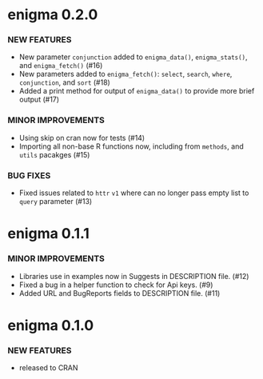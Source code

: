 enigma 0.2.0
===============

### NEW FEATURES

* New parameter `conjunction` added to `enigma_data()`,
`enigma_stats()`, and `enigma_fetch()` (#16)
* New parameters added to `enigma_fetch()`: `select`, `search`,
`where`, `conjunction`, and `sort` (#18)
* Added a print method for output of `enigma_data()` to provide more
brief output (#17)

### MINOR IMPROVEMENTS

* Using skip on cran now for tests (#14)
* Importing all non-base R functions now, including from `methods`, 
and `utils` pacakges (#15)

### BUG FIXES

* Fixed issues related to `httr` `v1` where can no longer pass empty 
list to `query` parameter (#13)

enigma 0.1.1
===============

### MINOR IMPROVEMENTS

* Libraries use in examples now in Suggests in DESCRIPTION file. (#12)
* Fixed a bug in a helper function to check for Api keys. (#9)
* Added URL and BugReports fields to DESCRIPTION file. (#11)


enigma 0.1.0
===============

### NEW FEATURES

* released to CRAN
